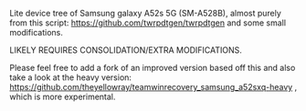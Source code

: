 Lite device tree of Samsung galaxy A52s 5G (SM-A528B), almost purely from this script: https://github.com/twrpdtgen/twrpdtgen and some small modifications.

LIKELY REQUIRES CONSOLIDATION/EXTRA MODIFICATIONS.

Please feel free to add a fork of an improved version based off this and also take a look at the heavy version: https://github.com/theyellowray/teamwinrecovery_samsung_a52sxq-heavy , which is more experimental.
